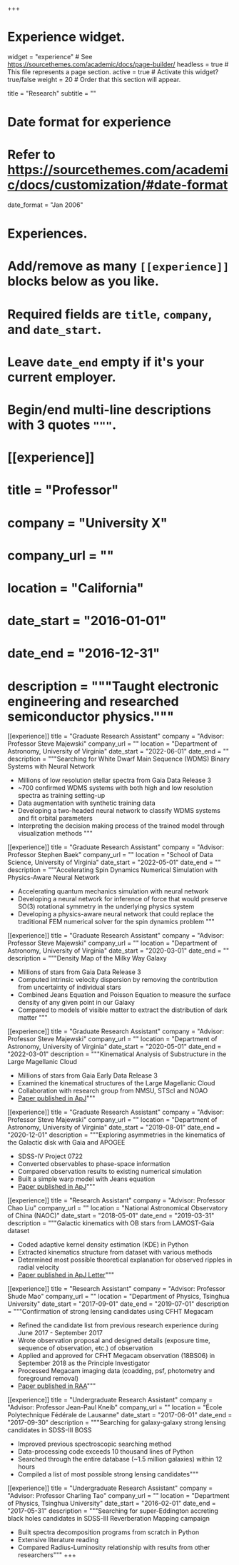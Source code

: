 +++
# Experience widget.
widget = "experience"  # See https://sourcethemes.com/academic/docs/page-builder/
headless = true  # This file represents a page section.
active = true  # Activate this widget? true/false
weight = 20  # Order that this section will appear.

title = "Research"
subtitle = ""

# Date format for experience
#   Refer to https://sourcethemes.com/academic/docs/customization/#date-format
date_format = "Jan 2006"

# Experiences.
#   Add/remove as many `[[experience]]` blocks below as you like.
#   Required fields are `title`, `company`, and `date_start`.
#   Leave `date_end` empty if it's your current employer.
#   Begin/end multi-line descriptions with 3 quotes `"""`.

# [[experience]]
#   title = "Professor"
#   company = "University X"
#   company_url = ""
#   location = "California"
#   date_start = "2016-01-01"
#   date_end = "2016-12-31"
#   description = """Taught electronic engineering and researched semiconductor physics."""

[[experience]]
    title = "Graduate Research Assistant"
    company = "Advisor: Professor Steve Majewski"
    company_url = ""
    location = "Department of Astronomy, University of Virginia"
    date_start = "2022-06-01"
    date_end = ""
    description = """Searching for White Dwarf Main Sequence (WDMS) Binary Systems with Neural Network
* Millions of low resolution stellar spectra from Gaia Data Release 3
* ~700 confirmed WDMS systems with both high and low resolution spectra as training setting-up
* Data augmentation with synthetic training data
* Developing a two-headed neural network to classify WDMS systems and fit orbital parameters
* Interpreting the decision making process of the trained model through visualization methods
"""

[[experience]]
    title = "Graduate Research Assistant"
    company = "Advisor: Professor Stephen Baek"
    company_url = ""
    location = "School of Data Science, University of Virginia"
    date_start = "2022-05-01"
    date_end = ""
    description = """Accelerating Spin Dynamics Numerical Simulation with Physics-Aware Neural Network
* Accelerating quantum mechanics simulation with neural network
* Developing a neural network for inference of force that would preserve SO(3) rotational symmetry in the underlying physics system
* Developing a physics-aware neural network that could replace the traditional FEM numerical solver
for the spin dynamics problem
"""

[[experience]]
    title = "Graduate Research Assistant"
    company = "Advisor: Professor Steve Majewski"
    company_url = ""
    location = "Department of Astronomy, University of Virginia"
    date_start = "2020-03-01"
    date_end = ""
    description = """Density Map of the Milky Way Galaxy
* Millions of stars from Gaia Data Release 3
* Computed intrinsic velocity dispersion by removing the contribution from uncertainty of individual stars
* Combined Jeans Equation and Poisson Equation to measure the surface density of any given point in our Galaxy
* Compared to models of visible matter to extract the distribution of dark matter
"""

[[experience]]
    title = "Graduate Research Assistant"
    company = "Advisor: Professor Steve Majewski"
    company_url = ""
    location = "Department of Astronomy, University of Virginia"
    date_start = "2020-05-01"
    date_end = "2022-03-01"
    description = """Kinematical Analysis of Substructure in the Large Magellanic Cloud
* Millions of stars from Gaia Early Data Release 3
* Examined the kinematical structures of the Large Magellanic Cloud
* Collaboration with research group from NMSU, STScI and NOAO
* [Paper published in ApJ](https://ui.adsabs.harvard.edu/abs/2022ApJ...928...95C)"""

[[experience]]
    title = "Graduate Research Assistant"
    company = "Advisor: Professor Steve Majewski"
    company_url = ""
    location = "Department of Astronomy, University of Virginia"
    date_start = "2019-08-01"
    date_end = "2020-12-01"
    description = """Exploring asymmetries in the kinematics of the Galactic disk with Gaia and APOGEE
* SDSS-IV Project 0722
* Converted observables to phase-space information
* Compared observation results to existing numerical simulation
* Built a simple warp model with Jeans equation
* [Paper published in ApJ](https://ui.adsabs.harvard.edu/abs/2020ApJ...905...49C)"""

[[experience]]
    title = "Research Assistant"
    company = "Advisor: Professor Chao Liu"
    company_url = ""
    location = "National Astronomical Observatory of China (NAOC)"
    date_start = "2018-05-01"
    date_end = "2019-03-31"
    description = """Galactic kinematics with OB stars from LAMOST-Gaia dataset
* Coded adaptive kernel density estimation (KDE) in Python
* Extracted kinematics structure from dataset with various methods
* Determined most possible theoretical explanation for observed ripples in radial velocity
* [Paper published in ApJ Letter](https://ui.adsabs.harvard.edu/abs/2019ApJ...872L...1C)"""

[[experience]]
    title = "Research Assistant"
    company = "Advisor: Professor Shude Mao"
    company_url = ""
    location = "Department of Physics, Tsinghua University"
    date_start = "2017-09-01"
    date_end = "2019-07-01"
    description = """Confirmation of strong lensing candidates using CFHT Megacam
* Refined the candidate list from previous research experience during June 2017 - September 2017
* Wrote observation proposal and designed details (exposure time, sequence of observation, etc.) of observation
* Applied and approved for CFHT Megacam observation (18BS06) in September 2018 as the Principle Investigator
* Processed Megacam imaging data (coadding, psf, photometry and foreground removal)
* [Paper published in RAA](http://www.raa-journal.org/raa/index.php/raa/article/view/4446)"""

[[experience]]
    title = "Undergraduate Research Assistant"
    company = "Advisor: Professor Jean-Paul Kneib"
    company_url = ""
    location = "École Polytechnique Fédérale de Lausanne"
    date_start = "2017-06-01"
    date_end = "2017-09-30"
    description = """Searching for galaxy-galaxy strong lensing candidates in SDSS-III BOSS
* Improved previous spectroscopic searching method
* Data-processing code exceeds 10 thousand lines of Python
* Searched through the entire database (~1.5 million galaxies) within 12 hours
* Compiled a list of most possible strong lensing candidates"""

[[experience]]
    title = "Undergraduate Research Assistant"
    company = "Advisor: Professor Charling Tao"
    company_url = ""
    location = "Department of Physics, Tsinghua University"
    date_start = "2016-02-01"
    date_end = "2017-05-31"
    description = """Searching for super-Eddington accreting black holes candidates in SDSS-III Reverberation Mapping campaign
* Built spectra decomposition programs from scratch in Python
* Extensive literature reading
* Compared Radius-Luminosity relationship with results from other researchers"""
+++
